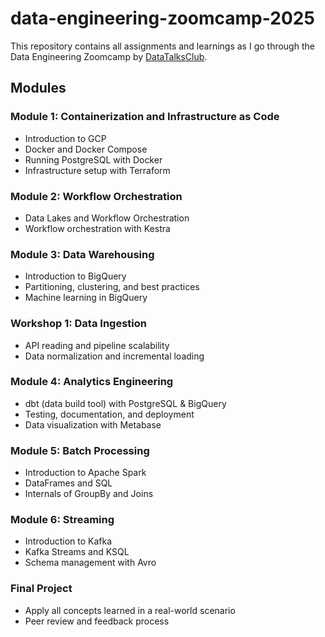 # data-engineering-zoomcamp-2025

This repository contains all assignments and learnings as I go through the Data Engineering Zoomcamp by [DataTalksClub](https://github.com/DataTalksClub/data-engineering-zoomcamp).

## Modules

### Module 1: Containerization and Infrastructure as Code
- Introduction to GCP
- Docker and Docker Compose
- Running PostgreSQL with Docker
- Infrastructure setup with Terraform


### Module 2: Workflow Orchestration
- Data Lakes and Workflow Orchestration
- Workflow orchestration with Kestra

### Module 3: Data Warehousing
- Introduction to BigQuery
- Partitioning, clustering, and best practices
- Machine learning in BigQuery


### Workshop 1: Data Ingestion
- API reading and pipeline scalability
- Data normalization and incremental loading
  

### Module 4: Analytics Engineering
- dbt (data build tool) with PostgreSQL & BigQuery
- Testing, documentation, and deployment
- Data visualization with Metabase

### Module 5: Batch Processing
- Introduction to Apache Spark
- DataFrames and SQL
- Internals of GroupBy and Joins

### Module 6: Streaming
- Introduction to Kafka
- Kafka Streams and KSQL
- Schema management with Avro

### Final Project
- Apply all concepts learned in a real-world scenario
- Peer review and feedback process

